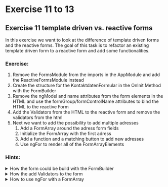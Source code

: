 # Exercise 11 to 13

## Exercise 11 template driven vs. reactive forms

In this exercise we want to look at the difference of template driven forms and the reactive forms. The goal of this task is to refactor an existing template driven form to a reactive form and add some functionalities.

### Exercise:
1. Remove the FormsModule from the imports in the AppModule and add the ReactiveFormsModule instead
2. Create the structure for the KontaktdatenFormular in the OnInit Method with the FormBuilder
3. Remove the ngModel and name attributes from the form elements in the HTML and use the formGroup/formControlName attributes to bind the HTML to the reactive Form
4. Add the Validators from the HTML to the reactive form and remove the validators from the html
5. Next we want to add the possibility to add multiple adresses
   1. Add a FormArray around the adress form fields
   2. Initialize the FormArray with the first adress
   3. Add a function and a matching button to add new adresses
   4. Use ngFor to render  all of the FormArrayElements


### Hints:
<details><summary>How the form could be build with the FormBuilder</summary>
  
  ```typescript
  this.kontaktdatenFormular = this.formBuilder.group({
        anrede: [null],
        vorname: [null],
        nachname: [null],
        strasse: [null],
        hausnummer: [null],
        postleitzahl: [null],
        ort: [null],
        email: [null],
        telefonnr: [null],
      });
  ```
</details>
<details><summary>How the add Validators to the form</summary>
  
  ```typescript
  nachname: [
    null,
    [
      Validators.maxLength(10),
      Validators.required,
      Validators.minLength(2),
    ],
  ],
  ```
</details>
<details><summary>How to use ngFor with a FormArray</summary>
  
  ```typescript
  <ng-container formArrayName="adressen">
      <div
        *ngFor="let adresse of getAdressen().controls; let i = index"
        [formGroupName]="i"
      >
        <h3>Adresse {{ i + 1 }}</h3>
        <mat-form-field appearance="standard">
          <mat-label>Straße</mat-label>
          <input formControlName="strasse" matInput />
        </mat-form-field>
        <mat-form-field appearance="standard">
          <mat-label>Hausnummer</mat-label>
          <input formControlName="hausnummer" matInput />
        </mat-form-field>
        <mat-form-field appearance="standard">
          <mat-label>Postleitzahl</mat-label>
          <input formControlName="postleitzahl" matInput />
        </mat-form-field>
        <mat-form-field appearance="standard">
          <mat-label>Ort</mat-label>
          <input formControlName="ort" matInput />
        </mat-form-field></div
    ></ng-container>
  ```
</details>

